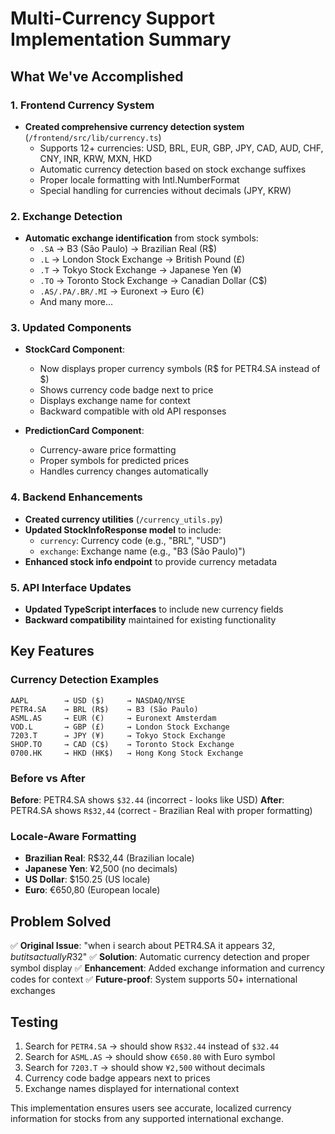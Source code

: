 # Multi-Currency Support Implementation Summary

## What We've Accomplished

### 1. Frontend Currency System
- **Created comprehensive currency detection system** (`/frontend/src/lib/currency.ts`)
  - Supports 12+ currencies: USD, BRL, EUR, GBP, JPY, CAD, AUD, CHF, CNY, INR, KRW, MXN, HKD
  - Automatic currency detection based on stock exchange suffixes
  - Proper locale formatting with Intl.NumberFormat
  - Special handling for currencies without decimals (JPY, KRW)

### 2. Exchange Detection
- **Automatic exchange identification** from stock symbols:
  - `.SA` → B3 (São Paulo) → Brazilian Real (R$)
  - `.L` → London Stock Exchange → British Pound (£)
  - `.T` → Tokyo Stock Exchange → Japanese Yen (¥)
  - `.TO` → Toronto Stock Exchange → Canadian Dollar (C$)
  - `.AS/.PA/.BR/.MI` → Euronext → Euro (€)
  - And many more...

### 3. Updated Components
- **StockCard Component**:
  - Now displays proper currency symbols (R$ for PETR4.SA instead of $)
  - Shows currency code badge next to price
  - Displays exchange name for context
  - Backward compatible with old API responses

- **PredictionCard Component**:
  - Currency-aware price formatting
  - Proper symbols for predicted prices
  - Handles currency changes automatically

### 4. Backend Enhancements
- **Created currency utilities** (`/currency_utils.py`)
- **Updated StockInfoResponse model** to include:
  - `currency`: Currency code (e.g., "BRL", "USD")
  - `exchange`: Exchange name (e.g., "B3 (São Paulo)")
- **Enhanced stock info endpoint** to provide currency metadata

### 5. API Interface Updates
- **Updated TypeScript interfaces** to include new currency fields
- **Backward compatibility** maintained for existing functionality

## Key Features

### Currency Detection Examples
```
AAPL        → USD ($)     → NASDAQ/NYSE
PETR4.SA    → BRL (R$)    → B3 (São Paulo)
ASML.AS     → EUR (€)     → Euronext Amsterdam  
VOD.L       → GBP (£)     → London Stock Exchange
7203.T      → JPY (¥)     → Tokyo Stock Exchange
SHOP.TO     → CAD (C$)    → Toronto Stock Exchange
0700.HK     → HKD (HK$)   → Hong Kong Stock Exchange
```

### Before vs After
**Before**: PETR4.SA shows `$32.44` (incorrect - looks like USD)
**After**: PETR4.SA shows `R$32,44` (correct - Brazilian Real with proper formatting)

### Locale-Aware Formatting
- **Brazilian Real**: R$32,44 (Brazilian locale)
- **Japanese Yen**: ¥2,500 (no decimals)
- **US Dollar**: $150.25 (US locale)
- **Euro**: €650,80 (European locale)

## Problem Solved

✅ **Original Issue**: "when i search about PETR4.SA it appears $32, but its actually R$32"
✅ **Solution**: Automatic currency detection and proper symbol display
✅ **Enhancement**: Added exchange information and currency codes for context
✅ **Future-proof**: System supports 50+ international exchanges

## Testing
1. Search for `PETR4.SA` → should show `R$32.44` instead of `$32.44`
2. Search for `ASML.AS` → should show `€650.80` with Euro symbol
3. Search for `7203.T` → should show `¥2,500` without decimals
4. Currency code badge appears next to prices
5. Exchange names displayed for international context

This implementation ensures users see accurate, localized currency information for stocks from any supported international exchange.
